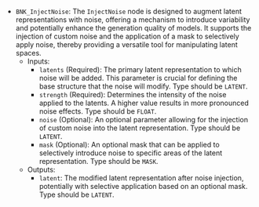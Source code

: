 - `BNK_InjectNoise`: The `InjectNoise` node is designed to augment latent representations with noise, offering a mechanism to introduce variability and potentially enhance the generation quality of models. It supports the injection of custom noise and the application of a mask to selectively apply noise, thereby providing a versatile tool for manipulating latent spaces.
    - Inputs:
        - `latents` (Required): The primary latent representation to which noise will be added. This parameter is crucial for defining the base structure that the noise will modify. Type should be `LATENT`.
        - `strength` (Required): Determines the intensity of the noise applied to the latents. A higher value results in more pronounced noise effects. Type should be `FLOAT`.
        - `noise` (Optional): An optional parameter allowing for the injection of custom noise into the latent representation. Type should be `LATENT`.
        - `mask` (Optional): An optional mask that can be applied to selectively introduce noise to specific areas of the latent representation. Type should be `MASK`.
    - Outputs:
        - `latent`: The modified latent representation after noise injection, potentially with selective application based on an optional mask. Type should be `LATENT`.
